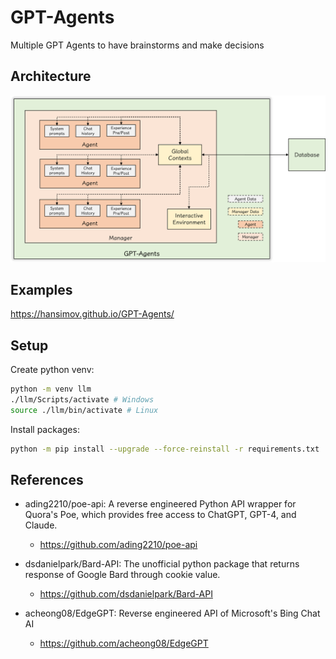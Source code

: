 # GPT-Agents

Multiple GPT Agents to have brainstorms and make decisions

## Architecture

![GPT-Agents Architecture](./examples/gpt-agents.png)

## Examples

https://hansimov.github.io/GPT-Agents/

## Setup

Create python venv:

```bash
python -m venv llm
./llm/Scripts/activate # Windows
source ./llm/bin/activate # Linux
```

Install packages:

```bash
python -m pip install --upgrade --force-reinstall -r requirements.txt
```


## References
* ading2210/poe-api: A reverse engineered Python API wrapper for Quora's Poe, which provides free access to ChatGPT, GPT-4, and Claude.
  * https://github.com/ading2210/poe-api

* dsdanielpark/Bard-API: The unofficial python package that returns response of Google Bard through cookie value.
  * https://github.com/dsdanielpark/Bard-API

* acheong08/EdgeGPT: Reverse engineered API of Microsoft's Bing Chat AI
  * https://github.com/acheong08/EdgeGPT
